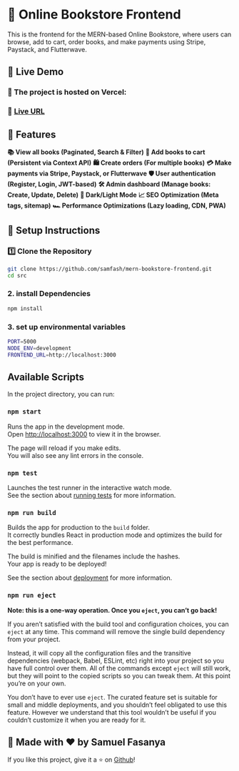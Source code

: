 # 📖 Online Bookstore Frontend

This is the frontend for the MERN-based Online Bookstore, where users can browse, add to cart, order books, and make payments using Stripe, Paystack, and Flutterwave.

## 🚀 Live Demo
### 📌 The project is hosted on Vercel:
###  🔗 [Live URL](https://safas-book-store.vercel.app/)

## 📌 Features
**📚 View all books (Paginated, Search & Filter)**
**🛒 Add books to cart (Persistent via Context API)**
**🛍️ Create orders (For multiple books)**
**💳 Make payments via Stripe, Paystack, or Flutterwave**
**🛡️ User authentication (Register, Login, JWT-based)**
**🛠️ Admin dashboard (Manage books: Create, Update, Delete)**
**🌙 Dark/Light Mode**
**📈 SEO Optimization (Meta tags, sitemap)**
**🏎️ Performance Optimizations (Lazy loading, CDN, PWA)**

## **📌 Setup Instructions**
### **1️⃣ Clone the Repository**
```bash
git clone https://github.com/samfash/mern-bookstore-frontend.git
cd src
```

### **2. install Dependencies**
```bash
npm install
```
### **3. set up environmental variables**
```bash
PORT=5000
NODE_ENV=development
FRONTEND_URL=http://localhost:3000
```
## Available Scripts

In the project directory, you can run:

### `npm start`

Runs the app in the development mode.\
Open [http://localhost:3000](http://localhost:3000) to view it in the browser.

The page will reload if you make edits.\
You will also see any lint errors in the console.

### `npm test`

Launches the test runner in the interactive watch mode.\
See the section about [running tests](https://facebook.github.io/create-react-app/docs/running-tests) for more information.

### `npm run build`

Builds the app for production to the `build` folder.\
It correctly bundles React in production mode and optimizes the build for the best performance.

The build is minified and the filenames include the hashes.\
Your app is ready to be deployed!

See the section about [deployment](https://facebook.github.io/create-react-app/docs/deployment) for more information.

### `npm run eject`

**Note: this is a one-way operation. Once you `eject`, you can’t go back!**

If you aren’t satisfied with the build tool and configuration choices, you can `eject` at any time. This command will remove the single build dependency from your project.

Instead, it will copy all the configuration files and the transitive dependencies (webpack, Babel, ESLint, etc) right into your project so you have full control over them. All of the commands except `eject` will still work, but they will point to the copied scripts so you can tweak them. At this point you’re on your own.

You don’t have to ever use `eject`. The curated feature set is suitable for small and middle deployments, and you shouldn’t feel obligated to use this feature. However we understand that this tool wouldn’t be useful if you couldn’t customize it when you are ready for it.

## 🚀 Made with ❤️ by Samuel Fasanya
If you like this project, give it a ⭐ on [Github](https://github.com/samfash)!


